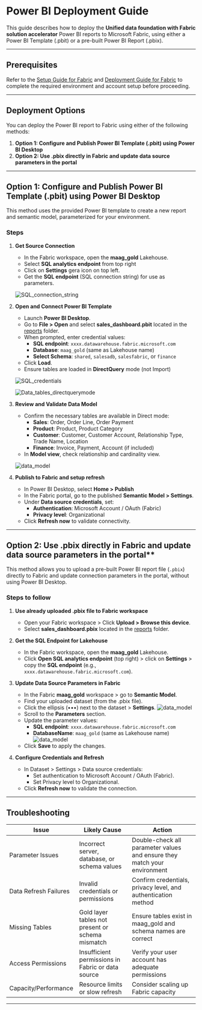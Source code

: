 # Power BI Deployment Guide
 
This guide describes how to deploy the **Unified data foundation with Fabric solution accelerator** Power BI reports to Microsoft Fabric, using either a Power BI Template (.pbit) or a pre-built Power BI Report (.pbix).
 
---
 
## Prerequisites
Refer to the [Setup Guide for Fabric](./SetupFabric.md) and [Deployment Guide for Fabric](./DeploymentGuideFabric.md) to complete the required environment and account setup before proceeding.
 
---
 
## Deployment Options
 
You can deploy the Power BI report to Fabric using either of the following methods:
 
1. **Option 1: Configure and Publish Power BI Template (.pbit) using Power BI Desktop**
2. **Option 2: Use .pbix directly in Fabric and update data source parameters in the portal**
 
---
 
## Option 1: Configure and Publish Power BI Template (.pbit) using Power BI Desktop
 
This method uses the provided Power BI template to create a new report and semantic model, parameterized for your environment.
 
### Steps
 
1. **Get Source Connection**
   - In the Fabric workspace, open the **maag_gold** Lakehouse.
   - Select **SQL analytics endpoint** from top right 
   - Click on **Settings** gera icon on top left.
   - Get the **SQL endpoint** (SQL connection string) for use as parameters.

   ![SQL_connection_string](./images/deployment/sqlConnection.jpg)
2. **Open and Connect Power BI Template**
   - Launch **Power BI Desktop**.
   - Go to **File > Open** and select **sales_dashboard.pbit** located in the [reports](./reports/sales_dashboard.pbit) folder.
   - When prompted, enter credential values:
     - **SQL endpoint**: `xxxx.datawarehouse.fabric.microsoft.com`
     - **Database**: `maag_gold` (same as Lakehouse name)
     - **Select Schema**: `shared`, `salesadb`, `salesfabric`, or `finance`
   - Click **Load**.
   - Ensure tables are loaded in **DirectQuery** mode (not Import)

    ![SQL_credentials](./images/deployment/SQL_credentials.jpg)

    ![Data_tables_directquerymode](./images/deployment/directMode.png)
 
3. **Review and Validate Data Model**
   - Confirm the necessary tables are available in Direct mode:
     - **Sales**: Order, Order Line, Order Payment
     - **Product**: Product, Product Category
     - **Customer**: Customer, Customer Account, Relationship Type, Trade Name, Location
     - **Finance**: Invoice, Payment, Account (if included)
   - In **Model view**, check relationship and cardinality view.

   ![data_model](./images/deployment/data_model.png)
 
4. **Publish to Fabric and setup refresh**
   - In Power BI Desktop, select **Home > Publish**
   - In the Fabric portal, go to the published **Semantic Model > Settings**.
   - Under **Data source credentials**, set:
     - **Authentication**: Microsoft Account / OAuth (Fabric)
     - **Privacy level**: Organizational
   - Click **Refresh now** to validate connectivity.

 
---
 
## Option 2: Use .pbix directly in Fabric and update data source parameters in the portal**
 
This method allows you to upload a pre-built Power BI report file (`.pbix`) directly to Fabric and update connection parameters in the portal, without using Power BI Desktop.
 
### Steps to follow
 
1. **Use already uploaded .pbix file to Fabric workspace**
   - Open your Fabric workspace > Click **Upload > Browse this device**.
   - Select **sales_dashboard.pbix** located in the [reports](./reports/sales_dashboard.pbit) folder.
 
2. **Get the SQL Endpoint for Lakehouse**
   - In the Fabric workspace, open the **maag_gold** Lakehouse.
   - Click **Open SQL analytics endpoint** (top right) > click on **Settings** > copy the **SQL endpoint** (e.g., `xxxx.datawarehouse.fabric.microsoft.com`).
 
3. **Update Data Source Parameters in Fabric**
   - In the Fabric **maag_gold** workspace > go to **Semantic Model**.
   - Find your uploaded dataset (from the .pbix file).
   - Click the ellipsis (•••) next to the dataset > **Settings**.
  ![data_model](./images/deployment/sementicmodelsetting.png)
   - Scroll to the **Parameters** section.
   - Update the parameter values:
     - **SQL endpoint**: `xxxx.datawarehouse.fabric.microsoft.com`
     - **DatabaseName**: `maag_gold` (same as Lakehouse name)
   ![data_model](./images/deployment/sementicmodel-parameter.png)
   - Click **Save** to apply the changes.
 
1. **Configure Credentials and Refresh**
   - In Dataset > Settings > Data source credentials:
     - Set authentication to Microsoft Account / OAuth (Fabric).
     - Set Privacy level to Organizational.
   - Click **Refresh now** to validate the connection.
 
---
 
## Troubleshooting
 
| Issue | Likely Cause | Action |
|-------|--------------|--------|
| Parameter Issues | Incorrect server, database, or schema values | Double-check all parameter values and ensure they match your environment |
| Data Refresh Failures | Invalid credentials or permissions | Confirm credentials, privacy level, and authentication method |
| Missing Tables | Gold layer tables not present or schema mismatch | Ensure tables exist in maag_gold and schema names are correct |
| Access Permissions | Insufficient permissions in Fabric or data source | Verify your user account has adequate permissions |
| Capacity/Performance | Resource limits or slow refresh | Consider scaling up Fabric capacity |
 
---